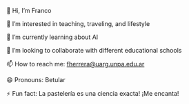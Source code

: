👋 Hi, I’m Franco

👀 I’m interested in teaching, traveling, and lifestyle

🌱 I’m currently learning about AI

💞️ I’m looking to collaborate with different educational schools

📫 How to reach me: fherrera@uarg.unpa.edu.ar

😄 Pronouns: Betular

⚡ Fun fact: La pastelería es una ciencia exacta! ¡Me encanta!

<!---
fherreraprog/fherreraprog is a ✨ special ✨ repository because its `README.md` (this file) appears on your GitHub profile.
You can click the Preview link to take a look at your changes.
--->
